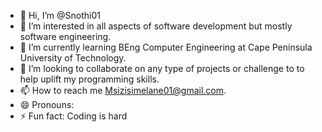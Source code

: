 - 👋 Hi, I’m @Snothi01
- 👀 I’m interested in all aspects of software development but mostly software engineering.
- 🌱 I’m currently learning BEng Computer Engineering at Cape Peninsula University of Technology.
- 💞️ I’m looking to collaborate on any type of projects or challenge to to help uplift my programming skills.
- 📫 How to reach me Msizisimelane01@gmail.com.
- 😄 Pronouns: 
- ⚡ Fun fact: Coding is hard

<!---
Snothi01/Snothi01 is a ✨ special ✨ repository because its `README.md` (this file) appears on your GitHub profile.
You can click the Preview link to take a look at your changes.
--->








